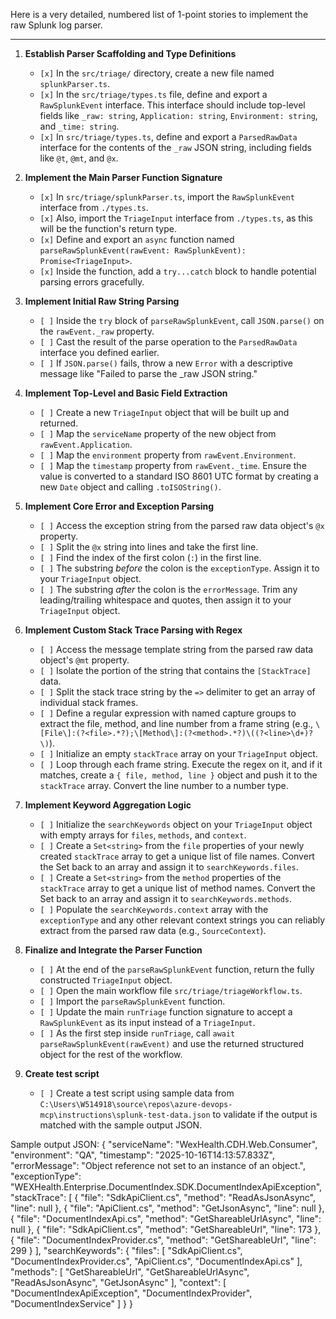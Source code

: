 Here is a very detailed, numbered list of 1-point stories to implement the raw Splunk log parser.

***

1.  **Establish Parser Scaffolding and Type Definitions**
    -   `[x]` In the `src/triage/` directory, create a new file named `splunkParser.ts`.
    -   `[x]` In the `src/triage/types.ts` file, define and export a `RawSplunkEvent` interface. This interface should include top-level fields like `_raw: string`, `Application: string`, `Environment: string`, and `_time: string`.
    -   `[x]` In `src/triage/types.ts`, define and export a `ParsedRawData` interface for the contents of the `_raw` JSON string, including fields like `@t`, `@mt`, and `@x`.

2.  **Implement the Main Parser Function Signature**
    -   `[x]` In `src/triage/splunkParser.ts`, import the `RawSplunkEvent` interface from `./types.ts`.
    -   `[x]` Also, import the `TriageInput` interface from `./types.ts`, as this will be the function's return type.
    -   `[x]` Define and export an `async` function named `parseRawSplunkEvent(rawEvent: RawSplunkEvent): Promise<TriageInput>`.
    -   `[x]` Inside the function, add a `try...catch` block to handle potential parsing errors gracefully.

3.  **Implement Initial Raw String Parsing**
    -   `[ ]` Inside the `try` block of `parseRawSplunkEvent`, call `JSON.parse()` on the `rawEvent._raw` property.
    -   `[ ]` Cast the result of the parse operation to the `ParsedRawData` interface you defined earlier.
    -   `[ ]` If `JSON.parse()` fails, throw a new `Error` with a descriptive message like "Failed to parse the _raw JSON string."

4.  **Implement Top-Level and Basic Field Extraction**
    -   `[ ]` Create a new `TriageInput` object that will be built up and returned.
    -   `[ ]` Map the `serviceName` property of the new object from `rawEvent.Application`.
    -   `[ ]` Map the `environment` property from `rawEvent.Environment`.
    -   `[ ]` Map the `timestamp` property from `rawEvent._time`. Ensure the value is converted to a standard ISO 8601 UTC format by creating a new `Date` object and calling `.toISOString()`.

5.  **Implement Core Error and Exception Parsing**
    -   `[ ]` Access the exception string from the parsed raw data object's `@x` property.
    -   `[ ]` Split the `@x` string into lines and take the first line.
    -   `[ ]` Find the index of the first colon (`:`) in the first line.
    -   `[ ]` The substring *before* the colon is the `exceptionType`. Assign it to your `TriageInput` object.
    -   `[ ]` The substring *after* the colon is the `errorMessage`. Trim any leading/trailing whitespace and quotes, then assign it to your `TriageInput` object.

6.  **Implement Custom Stack Trace Parsing with Regex**
    -   `[ ]` Access the message template string from the parsed raw data object's `@mt` property.
    -   `[ ]` Isolate the portion of the string that contains the `[StackTrace]` data.
    -   `[ ]` Split the stack trace string by the `=>` delimiter to get an array of individual stack frames.
    -   `[ ]` Define a regular expression with named capture groups to extract the file, method, and line number from a frame string (e.g., `\[File\]:(?<file>.*?);\[Method\]:(?<method>.*?)\((?<line>\d+)?\)`).
    -   `[ ]` Initialize an empty `stackTrace` array on your `TriageInput` object.
    -   `[ ]` Loop through each frame string. Execute the regex on it, and if it matches, create a `{ file, method, line }` object and push it to the `stackTrace` array. Convert the line number to a number type.

7.  **Implement Keyword Aggregation Logic**
    -   `[ ]` Initialize the `searchKeywords` object on your `TriageInput` object with empty arrays for `files`, `methods`, and `context`.
    -   `[ ]` Create a `Set<string>` from the `file` properties of your newly created `stackTrace` array to get a unique list of file names. Convert the Set back to an array and assign it to `searchKeywords.files`.
    -   `[ ]` Create a `Set<string>` from the `method` properties of the `stackTrace` array to get a unique list of method names. Convert the Set back to an array and assign it to `searchKeywords.methods`.
    -   `[ ]` Populate the `searchKeywords.context` array with the `exceptionType` and any other relevant context strings you can reliably extract from the parsed raw data (e.g., `SourceContext`).

8.  **Finalize and Integrate the Parser Function**
    -   `[ ]` At the end of the `parseRawSplunkEvent` function, return the fully constructed `TriageInput` object.
    -   `[ ]` Open the main workflow file `src/triage/triageWorkflow.ts`.
    -   `[ ]` Import the `parseRawSplunkEvent` function.
    -   `[ ]` Update the main `runTriage` function signature to accept a `RawSplunkEvent` as its input instead of a `TriageInput`.
    -   `[ ]` As the first step inside `runTriage`, call `await parseRawSplunkEvent(rawEvent)` and use the returned structured object for the rest of the workflow.
9.  **Create test script**
    -   `[ ]` Create a test script using sample data from `C:\Users\W514918\source\repos\azure-devops-mcp\instructions\splunk-test-data.json` to validate if the output is matched with the sample output JSON.


Sample output JSON:
{
  "serviceName": "WexHealth.CDH.Web.Consumer",
  "environment": "QA",
  "timestamp": "2025-10-16T14:13:57.833Z",
  "errorMessage": "Object reference not set to an instance of an object.",
  "exceptionType": "WEXHealth.Enterprise.DocumentIndex.SDK.DocumentIndexApiException",
  "stackTrace": [
    {
      "file": "SdkApiClient.cs",
      "method": "ReadAsJsonAsync",
      "line": null
    },
    {
      "file": "ApiClient.cs",
      "method": "GetJsonAsync",
      "line": null
    },
    {
      "file": "DocumentIndexApi.cs",
      "method": "GetShareableUrlAsync",
      "line": null
    },
    {
      "file": "SdkApiClient.cs",
      "method": "GetShareableUrl",
      "line": 173
    },
    {
      "file": "DocumentIndexProvider.cs",
      "method": "GetShareableUrl",
      "line": 299
    }
  ],
  "searchKeywords": {
    "files": [
      "SdkApiClient.cs",
      "DocumentIndexProvider.cs",
      "ApiClient.cs",
      "DocumentIndexApi.cs"
    ],
    "methods": [
      "GetShareableUrl",
      "GetShareableUrlAsync",
      "ReadAsJsonAsync",
      "GetJsonAsync"
    ],
    "context": [
      "DocumentIndexApiException",
      "DocumentIndexProvider",
      "DocumentIndexService"
    ]
  }
}